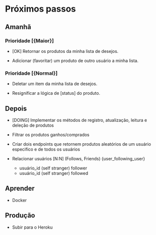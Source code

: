 # Próximos passos

## Amanhã

### Prioridade [{Maior}]

* [OK] Retornar os produtos da minha lista de desejos.

* Adicionar (favoritar) um produto de outro usuário a minha lista.

### Prioridade [{Normal}]

* Deletar um item da minha lista de desejos.

* Resignificar a lógica de [status] do produto.

## Depois

* [DOING] Implementar os métodos de registro, atualização, leitura e deleção de produtos

* Filtrar os produtos ganhos/comprados

* Criar dois endpoints que retornem produtos aleatórios de um usuário especifico e de todos os usuários

* Relacionar usuários [N:N] (Follows, Friends) {user_following_user}
	- usuário_id (self stranger) follower
	- usuário_id (self stranger) followed

## Aprender
* Docker

## Produção
* Subir para o Heroku